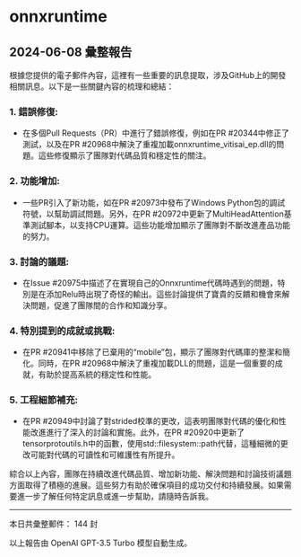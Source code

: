 # onnxruntime

## 2024-06-08 彙整報告

根據您提供的電子郵件內容，這裡有一些重要的訊息提取，涉及GitHub上的開發相關訊息。以下是一些關鍵內容的梳理和總結：



### 1. **錯誤修復**:

   - 在多個Pull Requests（PR）中進行了錯誤修復，例如在PR #20344中修正了測試，以及在PR #20968中解決了重複加載onnxruntime_vitisai_ep.dll的問題。這些修復顯示了團隊對代碼品質和穩定性的關注。



### 2. **功能增加**:

   - 一些PR引入了新功能，如在PR #20973中發布了Windows Python包的調試符號，以幫助調試問題。另外，在PR #20972中更新了MultiHeadAttention基準測試腳本，以支持CPU運算。這些功能增加顯示了團隊對不斷改進產品功能的努力。



### 3. **討論的議題**:

   - 在Issue #20975中描述了在實現自己的Onnxruntime代碼時遇到的問題，特別是在添加Relu時出現了奇怪的輸出。這些討論提供了寶貴的反饋和機會來解決問題，促進了團隊間的合作和知識分享。



### 4. **特別提到的成就或挑戰**:

   - 在PR #20941中移除了已棄用的“mobile”包，顯示了團隊對代碼庫的整潔和簡化。同時，在PR #20968中解決了重複加載DLL的問題，這是一個重要的成就，有助於提高系統的穩定性和性能。



### 5. **工程細節補充**:

   - 在PR #20949中討論了對strided校準的更改，這表明團隊對代碼的優化和性能改進進行了深入的討論和實施。此外，在PR #20920中更新了tensorprotoutils.h中的函數，使用std::filesystem::path代替，這種細微的更改可能對代碼的可讀性和可維護性有所提升。



綜合以上內容，團隊在持續改進代碼品質、增加新功能、解決問題和討論技術議題方面取得了積極的進展。這些努力有助於確保項目的成功交付和持續發展。如果需要進一步了解任何特定訊息或進一步幫助，請隨時告訴我。



---



本日共彙整郵件： 144 封



以上報告由 OpenAI GPT-3.5 Turbo 模型自動生成。